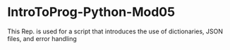 # IntroToProg-Python-Mod05
This Rep. is used for a script that introduces the use of dictionaries, JSON files, and error handling
